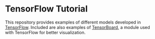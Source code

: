 # TensorFlow Tutorial

This repository provides examples of different models developed in
[TensorFlow](https://www.tensorflow.org). Included are also examples of 
[TensorBoard](https://www.tensorflow.org/get_started/summaries_and_tensorboard), a module used with TensorFlow for better visualization.

